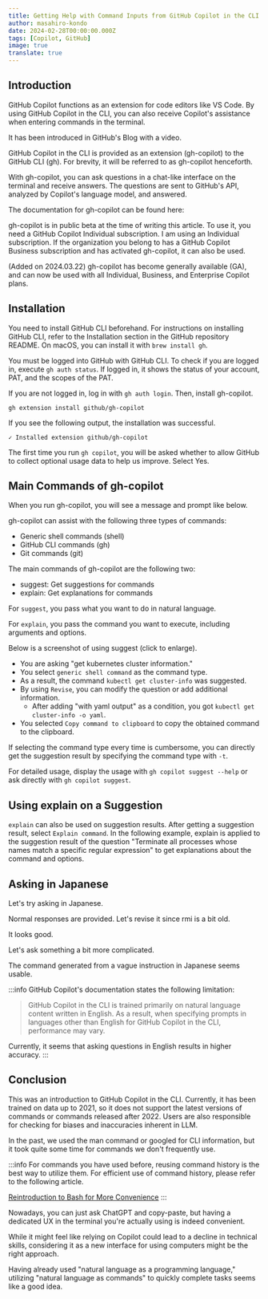 ```yaml
---
title: Getting Help with Command Inputs from GitHub Copilot in the CLI
author: masahiro-kondo
date: 2024-02-28T00:00:00.000Z
tags: [Copilot, GitHub]
image: true
translate: true
---
```




## Introduction

GitHub Copilot functions as an extension for code editors like VS Code. By using GitHub Copilot in the CLI, you can also receive Copilot's assistance when entering commands in the terminal.

It has been introduced in GitHub's Blog with a video.

GitHub Copilot in the CLI is provided as an extension (gh-copilot) to the GitHub CLI (gh). For brevity, it will be referred to as gh-copilot henceforth.

With gh-copilot, you can ask questions in a chat-like interface on the terminal and receive answers. The questions are sent to GitHub's API, analyzed by Copilot's language model, and answered.

The documentation for gh-copilot can be found here:

gh-copilot is in public beta at the time of writing this article. To use it, you need a GitHub Copilot Individual subscription. I am using an Individual subscription. If the organization you belong to has a GitHub Copilot Business subscription and has activated gh-copilot, it can also be used.

(Added on 2024.03.22)
gh-copilot has become generally available (GA), and can now be used with all Individual, Business, and Enterprise Copilot plans.

## Installation
You need to install GitHub CLI beforehand. For instructions on installing GitHub CLI, refer to the Installation section in the GitHub repository README. On macOS, you can install it with `brew install gh`.

You must be logged into GitHub with GitHub CLI. To check if you are logged in, execute `gh auth status`. If logged in, it shows the status of your account, PAT, and the scopes of the PAT.

If you are not logged in, log in with `gh auth login`.
Then, install gh-copilot.

```
gh extension install github/gh-copilot
```

If you see the following output, the installation was successful.

```
✓ Installed extension github/gh-copilot
```

The first time you run `gh copilot`, you will be asked whether to allow GitHub to collect optional usage data to help us improve. Select Yes.

## Main Commands of gh-copilot

When you run gh-copilot, you will see a message and prompt like below.

gh-copilot can assist with the following three types of commands:

- Generic shell commands (shell)
- GitHub CLI commands (gh)
- Git commands (git)

The main commands of gh-copilot are the following two:

- suggest: Get suggestions for commands
- explain: Get explanations for commands

For `suggest`, you pass what you want to do in natural language.

For `explain`, you pass the command you want to execute, including arguments and options.

Below is a screenshot of using suggest (click to enlarge).

- You are asking "get kubernetes cluster information."
- You select `generic shell command` as the command type.
- As a result, the command `kubectl get cluster-info` was suggested.
- By using `Revise`, you can modify the question or add additional information.
  - After adding "with yaml output" as a condition, you got `kubectl get cluster-info -o yaml`.
- You selected `Copy command to clipboard` to copy the obtained command to the clipboard.

If selecting the command type every time is cumbersome, you can directly get the suggestion result by specifying the command type with `-t`.

For detailed usage, display the usage with `gh copilot suggest --help` or ask directly with `gh copilot suggest`.

## Using explain on a Suggestion

`explain` can also be used on suggestion results. After getting a suggestion result, select `Explain command`. In the following example, explain is applied to the suggestion result of the question "Terminate all processes whose names match a specific regular expression" to get explanations about the command and options.

## Asking in Japanese
Let's try asking in Japanese.

Normal responses are provided. Let's revise it since rmi is a bit old.

It looks good.

Let's ask something a bit more complicated.

The command generated from a vague instruction in Japanese seems usable.

:::info
GitHub Copilot's documentation states the following limitation:

> GitHub Copilot in the CLI is trained primarily on natural language content written in English. As a result, when specifying prompts in languages other than English for GitHub Copilot in the CLI, performance may vary.

Currently, it seems that asking questions in English results in higher accuracy.
:::

## Conclusion
This was an introduction to GitHub Copilot in the CLI. Currently, it has been trained on data up to 2021, so it does not support the latest versions of commands or commands released after 2022. Users are also responsible for checking for biases and inaccuracies inherent in LLM.

In the past, we used the man command or googled for CLI information, but it took quite some time for commands we don't frequently use.

:::info
For commands you have used before, reusing command history is the best way to utilize them. For efficient use of command history, please refer to the following article.

[Reintroduction to Bash for More Convenience](/blogs/2023/11/30/bash-reintroduction/)
:::

Nowadays, you can just ask ChatGPT and copy-paste, but having a dedicated UX in the terminal you're actually using is indeed convenient.

While it might feel like relying on Copilot could lead to a decline in technical skills, considering it as a new interface for using computers might be the right approach.

Having already used "natural language as a programming language," utilizing "natural language as commands" to quickly complete tasks seems like a good idea.
